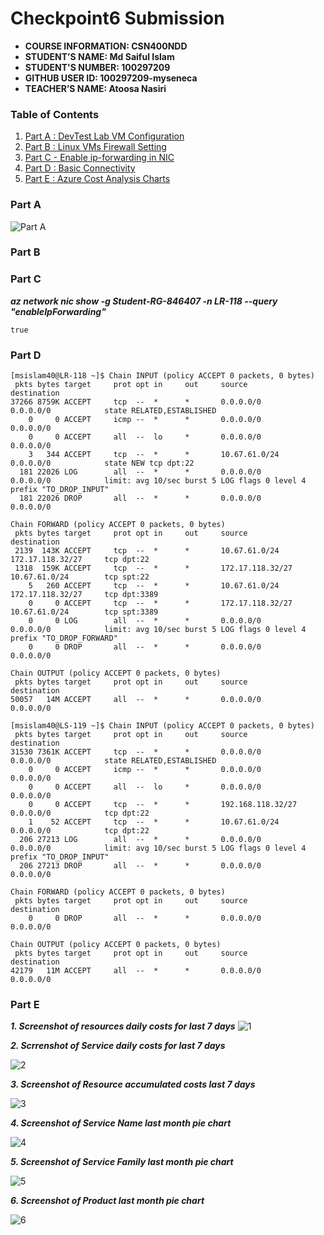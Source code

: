 # Checkpoint6 Submission

- **COURSE INFORMATION: CSN400NDD**
- **STUDENT’S NAME: Md Saiful Islam**
- **STUDENT'S NUMBER: 100297209**
- **GITHUB USER ID: 100297209-myseneca**
- **TEACHER’S NAME: Atoosa Nasiri**

### Table of Contents

1. [Part A : DevTest Lab VM Configuration](#part-a)
2. [Part B : Linux VMs Firewall Setting](#part-b)
3. [Part C - Enable ip-forwarding in NIC](#part-c)
4. [Part D : Basic Connectivity](#part-d)
5. [Part E : Azure Cost Analysis Charts](#part-d)


### Part A 

![Part A](https://user-images.githubusercontent.com/122843163/224479998-36d9aad7-143d-4614-a6af-14d0d84e0e74.png)
 
### Part B 



### Part C 

***az network nic show -g Student-RG-846407 -n LR-118 --query "enableIpForwarding"***

```
true
```
### Part D 

```
[msislam40@LR-118 ~]$ Chain INPUT (policy ACCEPT 0 packets, 0 bytes)
 pkts bytes target     prot opt in     out     source               destination
37266 8759K ACCEPT     tcp  --  *      *       0.0.0.0/0            0.0.0.0/0            state RELATED,ESTABLISHED
    0     0 ACCEPT     icmp --  *      *       0.0.0.0/0            0.0.0.0/0
    0     0 ACCEPT     all  --  lo     *       0.0.0.0/0            0.0.0.0/0
    3   344 ACCEPT     tcp  --  *      *       10.67.61.0/24        0.0.0.0/0            state NEW tcp dpt:22
  181 22026 LOG        all  --  *      *       0.0.0.0/0            0.0.0.0/0            limit: avg 10/sec burst 5 LOG flags 0 level 4 prefix "TO_DROP_INPUT"
  181 22026 DROP       all  --  *      *       0.0.0.0/0            0.0.0.0/0

Chain FORWARD (policy ACCEPT 0 packets, 0 bytes)
 pkts bytes target     prot opt in     out     source               destination
 2139  143K ACCEPT     tcp  --  *      *       10.67.61.0/24        172.17.118.32/27     tcp dpt:22
 1318  159K ACCEPT     tcp  --  *      *       172.17.118.32/27     10.67.61.0/24        tcp spt:22
    5   260 ACCEPT     tcp  --  *      *       10.67.61.0/24        172.17.118.32/27     tcp dpt:3389
    0     0 ACCEPT     tcp  --  *      *       172.17.118.32/27     10.67.61.0/24        tcp spt:3389
    0     0 LOG        all  --  *      *       0.0.0.0/0            0.0.0.0/0            limit: avg 10/sec burst 5 LOG flags 0 level 4 prefix "TO_DROP_FORWARD"
    0     0 DROP       all  --  *      *       0.0.0.0/0            0.0.0.0/0

Chain OUTPUT (policy ACCEPT 0 packets, 0 bytes)
 pkts bytes target     prot opt in     out     source               destination
50057   14M ACCEPT     all  --  *      *       0.0.0.0/0            0.0.0.0/0
```
```
[msislam40@LS-119 ~]$ Chain INPUT (policy ACCEPT 0 packets, 0 bytes)
 pkts bytes target     prot opt in     out     source               destination
31530 7361K ACCEPT     tcp  --  *      *       0.0.0.0/0            0.0.0.0/0            state RELATED,ESTABLISHED
    0     0 ACCEPT     icmp --  *      *       0.0.0.0/0            0.0.0.0/0
    0     0 ACCEPT     all  --  lo     *       0.0.0.0/0            0.0.0.0/0
    0     0 ACCEPT     tcp  --  *      *       192.168.118.32/27    0.0.0.0/0            tcp dpt:22
    1    52 ACCEPT     tcp  --  *      *       10.67.61.0/24        0.0.0.0/0            tcp dpt:22
  206 27213 LOG        all  --  *      *       0.0.0.0/0            0.0.0.0/0            limit: avg 10/sec burst 5 LOG flags 0 level 4 prefix "TO_DROP_INPUT"
  206 27213 DROP       all  --  *      *       0.0.0.0/0            0.0.0.0/0

Chain FORWARD (policy ACCEPT 0 packets, 0 bytes)
 pkts bytes target     prot opt in     out     source               destination
    0     0 DROP       all  --  *      *       0.0.0.0/0            0.0.0.0/0

Chain OUTPUT (policy ACCEPT 0 packets, 0 bytes)
 pkts bytes target     prot opt in     out     source               destination
42179   11M ACCEPT     all  --  *      *       0.0.0.0/0            0.0.0.0/0
```

 ### Part E 

 ***1. Screenshot of resources daily costs for last 7 days***
![1](https://user-images.githubusercontent.com/122843163/224480044-37c29cbd-0771-4ab8-b258-99c13bc8c6e9.png)

***2. Scrrenshot of Service daily costs for last 7 days***

![2](https://user-images.githubusercontent.com/122843163/224480089-b51a5452-7537-43e7-86ca-c46a444ddcfb.png)

***3. Screenshot of Resource accumulated costs last 7 days*** 

![3](https://user-images.githubusercontent.com/122843163/224480109-0ba5c6b3-14da-4f67-a514-be49108c3cd4.png)

***4. Screenshot of Service Name last month pie chart***

![4](https://user-images.githubusercontent.com/122843163/224480130-9405067c-5276-49bc-b6ea-84c7f748732f.png)

***5. Screenshot of Service Family last month pie chart***


![5](https://user-images.githubusercontent.com/122843163/224480157-5f28a999-c803-4fbe-a819-8e2859167352.png)


***6. Screenshot of Product last month pie chart***

![6](https://user-images.githubusercontent.com/122843163/224480167-47571681-7e16-4319-89aa-a5e7fb5c727d.png)

